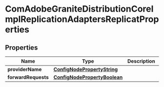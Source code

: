 

# ComAdobeGraniteDistributionCoreImplReplicationAdaptersReplicatProperties

## Properties

Name | Type | Description | Notes
------------ | ------------- | ------------- | -------------
**providerName** | [**ConfigNodePropertyString**](ConfigNodePropertyString.md) |  |  [optional]
**forwardRequests** | [**ConfigNodePropertyBoolean**](ConfigNodePropertyBoolean.md) |  |  [optional]



